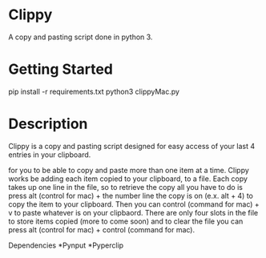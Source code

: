 # Clippy
A copy and pasting script done in python 3. 
# Getting Started
pip install -r requirements.txt
python3 clippyMac.py

# Description
Clippy is a copy and pasting script designed for easy access of your last 4 entries in your clipboard.

for you to be able to copy and paste more than one item at a time. Clippy works be adding each item copied to your clipboard, to a file. Each copy takes up one line in the file, so to retrieve the copy all you have to do is press alt (control for mac) + the number line the copy is on (e.x. alt + 4) to copy the item to your clipboard. Then you can control (command for mac) + v to paste whatever is on your clipbaord. There are only four slots in the file to store items copied (more to come soon) and to clear the file you can press alt (control for mac) + control (command for mac). 

Dependencies
*Pynput
*Pyperclip
